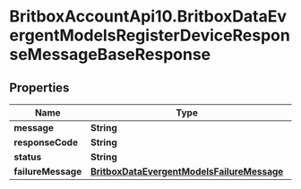 # BritboxAccountApi10.BritboxDataEvergentModelsRegisterDeviceResponseMessageBaseResponse

## Properties
Name | Type | Description | Notes
------------ | ------------- | ------------- | -------------
**message** | **String** |  | [optional] 
**responseCode** | **String** |  | [optional] 
**status** | **String** |  | [optional] 
**failureMessage** | [**BritboxDataEvergentModelsFailureMessage**](BritboxDataEvergentModelsFailureMessage.md) |  | [optional] 



